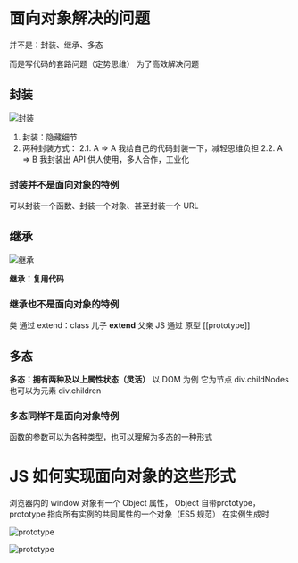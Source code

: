 # 面向对象解决的问题

并不是：封装、继承、多态

而是写代码的套路问题（定势思维）
为了高效解决问题

## 封装

![封装](https://upload-images.jianshu.io/upload_images/7094266-d8c46df13ca0fa84.png?imageMogr2/auto-orient/strip%7CimageView2/2/w/1240)

1. 封装：隐藏细节
2. 两种封装方式：
2.1. A => A 我给自己的代码封装一下，减轻思维负担
2.2. A => B 我封装出 API 供人使用，多人合作，工业化

### 封装并不是面向对象的特例

可以封装一个函数、封装一个对象、甚至封装一个 URL

## 继承

![继承](https://upload-images.jianshu.io/upload_images/7094266-e42dbe454fac9340.png?imageMogr2/auto-orient/strip%7CimageView2/2/w/1240)

**继承：复用代码**

### 继承也不是面向对象的特例

类 通过 extend：class 儿子 **extend** 父亲
JS 通过 原型 [[prototype]]

## 多态

**多态：拥有两种及以上属性状态（灵活）**
以 DOM 为例
它为节点 div.childNodes
也可以为元素 div.children

### 多态同样不是面向对象特例

函数的参数可以为各种类型，也可以理解为多态的一种形式

# JS 如何实现面向对象的这些形式

浏览器内的 window 对象有一个 Object 属性， Object 自带prototype，prototype 指向所有实例的共同属性的一个对象（ES5 规范）
在实例生成时

![prototype](https://upload-images.jianshu.io/upload_images/7094266-d6eba37e5f1bac56.png?imageMogr2/auto-orient/strip%7CimageView2/2/w/1240)

![prototype](https://upload-images.jianshu.io/upload_images/7094266-c225e3485259b364.png?imageMogr2/auto-orient/strip%7CimageView2/2/w/1240)
